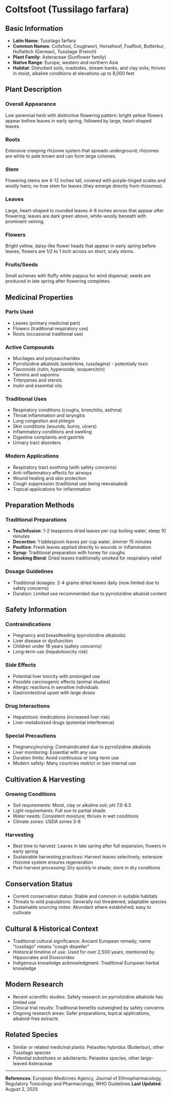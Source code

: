 # Coltsfoot (Tussilago farfara)

## Basic Information
- **Latin Name**: Tussilago farfara
- **Common Names**: Coltsfoot, Coughwort, Horsehoof, Foalfoot, Butterbur, Huflattich (German), Tussilage (French)
- **Plant Family**: Asteraceae (Sunflower family)
- **Native Range**: Europe, western and northern Asia
- **Habitat**: Disturbed soils, roadsides, stream banks, and clay soils; thrives in moist, alkaline conditions at elevations up to 8,000 feet

## Plant Description

### Overall Appearance
Low perennial herb with distinctive flowering pattern: bright yellow flowers appear before leaves in early spring, followed by large, heart-shaped leaves.

### Roots
Extensive creeping rhizome system that spreads underground; rhizomes are white to pale brown and can form large colonies.

### Stem
Flowering stems are 4-12 inches tall, covered with purple-tinged scales and woolly hairs; no true stem for leaves (they emerge directly from rhizomes).

### Leaves
Large, heart-shaped to rounded leaves 4-8 inches across that appear after flowering; leaves are dark green above, white-woolly beneath with prominent veining.

### Flowers
Bright yellow, daisy-like flower heads that appear in early spring before leaves; flowers are 1/2 to 1 inch across on short, scaly stems.

### Fruits/Seeds
Small achenes with fluffy white pappus for wind dispersal; seeds are produced in late spring after flowering completes.

## Medicinal Properties

### Parts Used
- Leaves (primary medicinal part)
- Flowers (traditional respiratory use)
- Roots (occasional traditional use)

### Active Compounds
- Mucilages and polysaccharides
- Pyrrolizidine alkaloids (senkirkine, tussilagine) - potentially toxic
- Flavonoids (rutin, hyperoside, isoquercitrin)
- Tannins and saponins
- Triterpenes and sterols
- Inulin and essential oils

### Traditional Uses
- Respiratory conditions (coughs, bronchitis, asthma)
- Throat inflammation and laryngitis
- Lung congestion and phlegm
- Skin conditions (wounds, burns, ulcers)
- Inflammatory conditions and swelling
- Digestive complaints and gastritis
- Urinary tract disorders

### Modern Applications
- Respiratory tract soothing (with safety concerns)
- Anti-inflammatory effects for airways
- Wound healing and skin protection
- Cough suppression (traditional use being reevaluated)
- Topical applications for inflammation

## Preparation Methods

### Traditional Preparations
- **Tea/Infusion**: 1-2 teaspoons dried leaves per cup boiling water, steep 10 minutes
- **Decoction**: 1 tablespoon leaves per cup water, simmer 15 minutes
- **Poultice**: Fresh leaves applied directly to wounds or inflammation
- **Syrup**: Traditional preparation with honey for coughs
- **Smoking Blend**: Dried leaves traditionally smoked for respiratory relief

### Dosage Guidelines
- Traditional dosages: 2-4 grams dried leaves daily (now limited due to safety concerns)
- Duration: Limited use recommended due to pyrrolizidine alkaloid content

## Safety Information

### Contraindications
- Pregnancy and breastfeeding (pyrrolizidine alkaloids)
- Liver disease or dysfunction
- Children under 18 years (safety concerns)
- Long-term use (hepatotoxicity risk)

### Side Effects
- Potential liver toxicity with prolonged use
- Possible carcinogenic effects (animal studies)
- Allergic reactions in sensitive individuals
- Gastrointestinal upset with large doses

### Drug Interactions
- Hepatotoxic medications (increased liver risk)
- Liver-metabolized drugs (potential interference)

### Special Precautions
- Pregnancy/nursing: Contraindicated due to pyrrolizidine alkaloids
- Liver monitoring: Essential with any use
- Duration limits: Avoid continuous or long-term use
- Modern safety: Many countries restrict or ban internal use

## Cultivation & Harvesting

### Growing Conditions
- Soil requirements: Moist, clay or alkaline soil; pH 7.0-8.5
- Light requirements: Full sun to partial shade
- Water needs: Consistent moisture; thrives in wet conditions
- Climate zones: USDA zones 3-8

### Harvesting
- Best time to harvest: Leaves in late spring after full expansion; flowers in early spring
- Sustainable harvesting practices: Harvest leaves selectively; extensive rhizome system ensures regeneration
- Post-harvest processing: Dry quickly in shade; store in dry conditions

## Conservation Status
- Current conservation status: Stable and common in suitable habitats
- Threats to wild populations: Generally not threatened; adaptable species
- Sustainable sourcing notes: Abundant where established; easy to cultivate

## Cultural & Historical Context
- Traditional cultural significance: Ancient European remedy; name "tussilago" means "cough dispeller"
- Historical timeline of use: Used for over 2,500 years; mentioned by Hippocrates and Dioscorides
- Indigenous knowledge acknowledgment: Traditional European herbal knowledge

## Modern Research
- Recent scientific studies: Safety research on pyrrolizidine alkaloids has limited use
- Clinical trial results: Traditional benefits outweighed by safety concerns
- Ongoing research areas: Safer preparations, topical applications, alkaloid-free extracts

## Related Species
- Similar or related medicinal plants: Petasites hybridus (Butterbur), other Tussilago species
- Potential substitutes or adulterants: Petasites species, other large-leaved Asteraceae

---

**References**: European Medicines Agency, Journal of Ethnopharmacology, Regulatory Toxicology and Pharmacology, WHO Guidelines
**Last Updated**: August 2, 2025